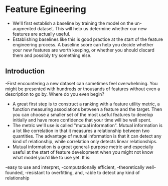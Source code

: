 # Feature Egineering

- We'll first establish a baseline by training the model on the un-augmented dataset. This will help us determine whether our new features are actually useful.
- Establishing baselines like this is good practice at the start of the feature engineering process. A baseline score can help you decide whether your new features are worth keeping, or whether you should discard them and possibly try something else.

## Introduction
-First encountering a new dataset can sometimes feel overwhelming. You might be presented with hundreds or thousands of features without even a description to go by. Where do you even begin?
- A great first step is to construct a ranking with a feature utility metric, a function measuring associations between a feature and the target. Then you can choose a smaller set of the most useful features to develop initially and have more confidence that your time will be well spent.
- The metric we'll use is called "mutual information". Mutual information is a lot like correlation in that it measures a relationship between two quantities. The advantage of mutual information is that it can detect any kind of relationship, while correlation only detects linear relationships.
- Mutual information is a great general-purpose metric and especially useful at the start of feature development when you might not know what model you'd like to use yet. It is:

-easy to use and interpret,
-computationally efficient,
-theoretically well-founded,
-resistant to overfitting, and,
-able to detect any kind of relationship
